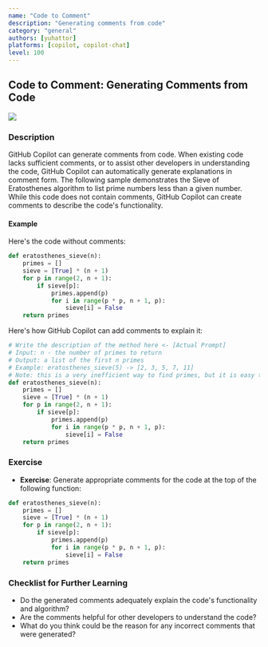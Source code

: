 ```yaml
---
name: "Code to Comment"
description: "Generating comments from code"
category: "general"
authors: [yuhattor] 
platforms: [copilot, copilot-chat]
level: 100
---
```


## Code to Comment: Generating Comments from Code

<img src="https://img.shields.io/badge/Lv3-Mature_Best_Practice-brightgreen">

### Description

GitHub Copilot can generate comments from code. When existing code lacks sufficient comments, or to assist other developers in understanding the code, GitHub Copilot can automatically generate explanations in comment form. The following sample demonstrates the Sieve of Eratosthenes algorithm to list prime numbers less than a given number. While this code does not contain comments, GitHub Copilot can create comments to describe the code's functionality.

#### Example

Here's the code without comments:

```python
def eratosthenes_sieve(n):
    primes = []
    sieve = [True] * (n + 1)
    for p in range(2, n + 1):
        if sieve[p]:
            primes.append(p)
            for i in range(p * p, n + 1, p):
                sieve[i] = False
    return primes
```

Here's how GitHub Copilot can add comments to explain it:

```python
# Write the description of the method here <- [Actual Prompt]
# Input: n - the number of primes to return
# Output: a list of the first n primes
# Example: eratosthenes_sieve(5) -> [2, 3, 5, 7, 11]
# Note: this is a very inefficient way to find primes, but it is easy to understand
def eratosthenes_sieve(n):
    primes = []
    sieve = [True] * (n + 1)
    for p in range(2, n + 1):
        if sieve[p]:
            primes.append(p)
            for i in range(p * p, n + 1, p):
                sieve[i] = False
    return primes
```

### Exercise

- **Exercise**: Generate appropriate comments for the code at the top of the following function:

```python
def eratosthenes_sieve(n):
    primes = []
    sieve = [True] * (n + 1)
    for p in range(2, n + 1):
        if sieve[p]:
            primes.append(p)
            for i in range(p * p, n + 1, p):
                sieve[i] = False
    return primes
```

### Checklist for Further Learning

- Do the generated comments adequately explain the code's functionality and algorithm?
- Are the comments helpful for other developers to understand the code?
- What do you think could be the reason for any incorrect comments that were generated?
